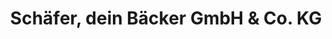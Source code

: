 ---
title: "Schäfer, dein Bäcker GmbH & Co. KG"
url: /elz/schaefer-dein-baecker-gmbh-und-co-kg/
shop: Bäckerei
---